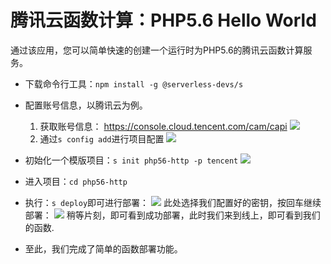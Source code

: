 # 腾讯云函数计算：PHP5.6 Hello World

通过该应用，您可以简单快速的创建一个运行时为PHP5.6的腾讯云函数计算服务。

- 下载命令行工具：`npm install -g @serverless-devs/s`

- 配置账号信息，以腾讯云为例。
    1. 获取账号信息： https://console.cloud.tencent.com/cam/capi
        ![](https://images.serverlessfans.com/scf-tencent/tencent-start-secret.jpg)
    2. 通过`s config add`进行项目配置
        ![](https://images.serverlessfans.com/scf-tencent/tencent-config.jpg)
- 初始化一个模版项目：`s init php56-http -p tencent`
    ![](https://images.serverlessfans.com/s-tool/zh/start-4.jpg)
- 进入项目：`cd php56-http`
- 执行：`s deploy`即可进行部署：
    ![](https://images.serverlessfans.com/s-tool/zh/start-6.jpg)
    此处选择我们配置好的密钥，按回车继续部署：
    ![](https://images.serverlessfans.com/s-tool/zh/start-5.jpg)
    稍等片刻，即可看到成功部署，此时我们来到线上，即可看到我们的函数.
- 至此，我们完成了简单的函数部署功能。